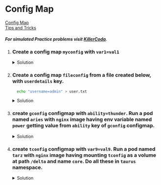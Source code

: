 # Config Map

[Config Map](https://kubernetes.io/docs/concepts/configuration/configmap/)
</br>
[Tips and Tricks](../../tips_and_tricks.md)


##### For simulated Practice problems visit [KillerCoda](https://killercoda.com/amitk).


1. ### Create a config map `myconfig` with `var1=val1`

    <details><summary>Solution</summary>
      <p>

      ```bash
      k create configmap myconfig --from-literal=var1=val1
      ```

      </p>
    </details>

1. ### Create a config map `fileconfig` from a file created below, with `userdetails` key.
  
    ```bash
      echo "username=admin" > user.txt
    ```

    <details><summary>Solution</summary>
      <p>

      ```bash
      k create configmap fileconfig --from-file=userdetails=user.txt
      ```

      </p>
    </details>



1. ### create `gconfig` configmap with `ability=thunder`. Run a pod named `aries` with `nginx` image having env variable named `power` getting value from `ability` key of `gconfig` configmap.


    <details><summary>Solution</summary>
      <p>

      ```bash
      # create configmap
      k create configmap gconfig --from-literal=ability=thunder

      # generate pod yaml file $dr(export dr="--dry-run=client -o yaml")
      k run aries --image=nginx $dr > pod.yaml

      # modify pod.yaml
      apiVersion: v1
      kind: Pod
      metadata:
        creationTimestamp: null
        labels:
          run: aries
        name: aries
      spec:
        containers:
        - image: nginx
          name: aries
          env:
            - name: power
              valueFrom:
                configMapKeyRef:
                  name: gconfig
                  key: ability
        dnsPolicy: ClusterFirst
        restartPolicy: Always
      status: {}

      # to check the env variable
      k exec aries -ti -- env
      ```

      </p>
    </details>


1. ### create `tconfig` configmap with `var9=val9`. Run a pod named `tarz` with `nginx` image having mounting `tconfig` as a volume at path `/delta` and name `core`. Do all these in `taurus` namespace.


    <details><summary>Solution</summary>
      <p>

      ```bash
      # create the ns
      k create ns taurus
      
      # set it as default namespace
      k config set-context --current --namespace=taurus

      # create configmap
      k create configmap tconfig --from-literal=var9=val9

      # generate pod yaml file $dr(export dr="--dry-run=client -o yaml")
      k run tarz --image=nginx $dr > pod.yaml

      # modify pod.yaml
      apiVersion: v1
      kind: Pod
      metadata:
        creationTimestamp: null
        labels:
          run: tarz
        name: tarz
      spec:
        volumes:
          - name: core
            configMap:
              name: tconfig
        containers:
        - image: nginx
          name: tarz
          volumeMounts:
            - name: core
              mountPath: /delta
        dnsPolicy: ClusterFirst
        restartPolicy: Always
      status: {}
      ```

      </p>
    </details>

